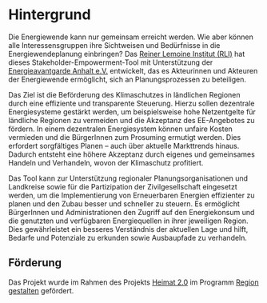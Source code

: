 # Hintergrund

Die Energiewende kann nur gemeinsam erreicht werden. Wie aber können alle
Interessensgruppen ihre Sichtweisen und Bedürfnisse in die Energiewendeplanung
einbringen?
Das [Reiner Lemoine Institut (RLI)](https://reiner-lemoine-institut.de) hat
dieses
Stakeholder-Empowerment-Tool mit Unterstützung
der [Energieavantgarde Anhalt e.V.](https://www.energieavantgarde.de/)
entwickelt, das es Akteurinnen und Akteuren der Energiewende
ermöglicht, sich an Planungsprozessen zu beteiligen.

Das Ziel ist die Beförderung des Klimaschutzes in ländlichen Regionen durch eine
effiziente und transparente Steuerung. Hierzu sollen dezentrale Energiesysteme
gestärkt werden, um beispielsweise hohe Netzentgelte für ländliche Regionen zu
vermeiden und die Akzeptanz des EE-Angebotes zu fördern. In einem dezentralen
Energiesystem können unfaire Kosten vermieden und die BürgerInnen zum Prosuming
ermutigt werden. Dies erfordert sorgfältiges Planen – auch über aktuelle
Markttrends hinaus. Dadurch entsteht eine höhere Akzeptanz durch eigenes und
gemeinsames Handeln und Verhandeln, wovon der Klimaschutz profitiert.

Das Tool kann zur Unterstützung regionaler Planungsorganisationen und Landkreise
sowie für die Partizipation der Zivilgesellschaft eingesetzt werden, um die
Implementierung von Erneuerbaren Energien effizienter zu planen und den Zubau
besser und schneller zu steuern. Es ermöglicht BürgerInnen und Administrationen
den Zugriff auf den Energiekonsum und die genutzten und verfügbaren
Energiequellen in ihrer jeweiligen Region. Dies gewährleistet ein besseres
Verständnis der aktuellen Lage und hilft, Bedarfe und Potenziale zu erkunden
sowie Ausbaupfade zu verhandeln.

## Förderung

Das Projekt wurde im Rahmen des Projekts
[Heimat 2.0](https://www.bbsr.bund.de/BBSR/DE/forschung/programme/region-gestalten/initiativen/2020/heimat-2-0/01-start.html)
im Programm [Region gestalten](http://www.regiongestalten.de/) gefördert.
